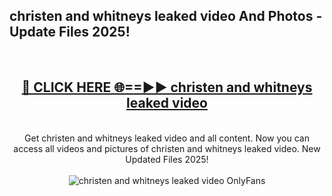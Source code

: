 <h2>christen and whitneys leaked video And Photos - Update Files 2025!</h2>
<br>
<div align="center">
<h2><a href="https://top-ai-tools.click/QrbHav" rel="nofollow">🔴 CLICK HERE 🌐==►► christen and whitneys leaked video</a></h2>
<br>
Get christen and whitneys leaked video and all content. Now you can access all videos and pictures of christen and whitneys leaked video. New Updated Files 2025!
<br>
<br>
<a href="https://top-ai-tools.click/QrbHav" rel="nofollow" data-target="animated-image.originalLink"><img src="https://i.ibb.co.com/WyWwxjT/player-gif2.gif" alt="christen and whitneys leaked video OnlyFans" style="max-width: 100%; display: inline-block;" data-target="animated-image.originalImage"></a>
</div>
<br>